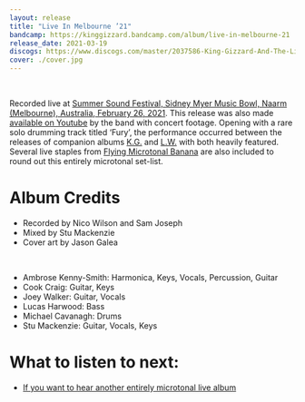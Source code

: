 ```yaml
---
layout: release
title: "Live In Melbourne ’21"
bandcamp: https://kinggizzard.bandcamp.com/album/live-in-melbourne-21
release_date: 2021-03-19
discogs: https://www.discogs.com/master/2037586-King-Gizzard-And-The-Lizard-Wizard-Live-In-Melbourne-21
cover: ./cover.jpg
---
```

<br>

Recorded live at [Summer Sound Festival, Sidney Myer Music Bowl, Naarm (Melbourne), Australia, February 26, 2021](/setlists/2021/02/26/sidney-myer-music-bowl-melbourne-australia.html). This release was also made [available on Youtube](https://www.youtube.com/watch?v=8X_LVeLFrA8) by the band with concert footage. Opening with a rare solo drumming track titled ‘Fury’, the performance occurred between the releases of companion albums [K.G.](../kg) and [L.W.](../lw) with both heavily featured. Several live staples from [Flying Microtonal Banana](../flying-microtonal-banana) are also included to round out this entirely microtonal set-list.

# Album Credits

* Recorded by Nico Wilson and Sam Joseph
* Mixed by Stu Mackenzie
* Cover art by Jason Galea  
<br>  
  
* Ambrose Kenny-Smith: Harmonica, Keys, Vocals, Percussion, Guitar
* Cook Craig: Guitar, Keys
* Joey Walker: Guitar, Vocals
* Lucas Harwood: Bass
* Michael Cavanagh: Drums
* Stu Mackenzie: Guitar, Vocals, Keys

# What to listen to next:

*   [If you want to hear another entirely microtonal live album](../live-in-sydney-2021)
